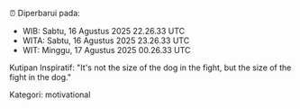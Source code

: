 ⏰ Diperbarui pada:
- WIB: Sabtu, 16 Agustus 2025 22.26.33 UTC
- WITA: Sabtu, 16 Agustus 2025 23.26.33 UTC
- WIT: Minggu, 17 Agustus 2025 00.26.33 UTC

Kutipan Inspiratif:
"It's not the size of the dog in the fight, but the size of the fight in the dog."


Kategori: motivational

